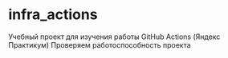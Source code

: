 # infra_actions
Учебный проект для изучения работы GitHub Actions (Яндекс Практикум)
Проверяем работоспособность проекта
